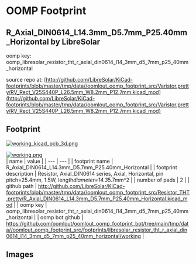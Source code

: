 # OOMP Footprint  
## R_Axial_DIN0614_L14.3mm_D5.7mm_P25.40mm_Horizontal  by LibreSolar  
  
oomp key: oomp_libresolar_resistor_tht_r_axial_din0614_l14_3mm_d5_7mm_p25_40mm_horizontal  
  
source repo at: [http://github.com/LibreSolar/KiCad-footprints/blob/master/tmp/data//oomlout_oomp_footprint_src/Varistor.pretty/RV_Rect_V25S440P_L26.5mm_W8.2mm_P12.7mm.kicad_mod](http://github.com/LibreSolar/KiCad-footprints/blob/master/tmp/data//oomlout_oomp_footprint_src/Varistor.pretty/RV_Rect_V25S440P_L26.5mm_W8.2mm_P12.7mm.kicad_mod)  
## Footprint  
  
[![working_kicad_pcb_3d.png](working_kicad_pcb_3d_600.png)](working_kicad_pcb_3d.png)  
  
[![working.png](working_600.png)](working.png)  
| name | value | 
| --- | --- | 
| footprint name | R_Axial_DIN0614_L14.3mm_D5.7mm_P25.40mm_Horizontal | 
| footprint description | Resistor, Axial_DIN0614 series, Axial, Horizontal, pin pitch=25.4mm, 1.5W, length*diameter=14.3*5.7mm^2 | 
| number of pads | 2 | 
| github path | http://github.com/LibreSolar/KiCad-footprints/blob/master/tmp/data//oomlout_oomp_footprint_src/Resistor_THT.pretty/R_Axial_DIN0614_L14.3mm_D5.7mm_P25.40mm_Horizontal.kicad_mod | 
| oomp key | oomp_libresolar_resistor_tht_r_axial_din0614_l14_3mm_d5_7mm_p25_40mm_horizontal | 
| oomp bot github | https://github.com/oomlout/oomlout_oomp_footprint_bot/tree/main/tmp/data//oomlout_oomp_footprint_src/footprints/libresolar_resistor_tht_r_axial_din0614_l14_3mm_d5_7mm_p25_40mm_horizontal/working | 
## Images  
